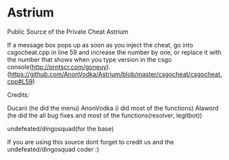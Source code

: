 # Astrium

Public Source of the Private Cheat Astrium

If a message box pops up as soon as you inject the cheat, go into csgocheat.cpp in line 59 and increase the number by one, or replace it with the number that shows when you type version in the csgo console(http://prntscr.com/goneuy).
(https://github.com/AnonVodka/Astrium/blob/master/csgocheat/csgocheat.cpp#L59)

Credits:

Ducarii (he did the menu)
AnonVodka (i did most of the functions)
Alaword (he did the all bug fixes and most of the functions(resolver, legitbot))

undefeated/dingosquad(for the base)

If you are using this source dont forget to credit us and the undefeated/dingosquad coder :)
